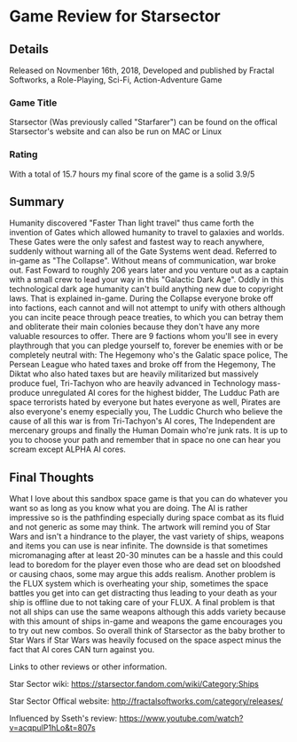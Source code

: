 # Game Review for Starsector

## Details
Released on Novmenber 16th, 2018, Developed and published by Fractal Softworks, a Role-Playing, Sci-Fi, Action-Adventure Game

### Game Title

Starsector (Was previously called "Starfarer") can be found on the offical Starsector's website and can also be run on MAC or Linux

### Rating

With a total of 15.7 hours my final score of the game is a solid 3.9/5 

## Summary
Humanity discovered "Faster Than light travel" thus came forth the invention of Gates which allowed humanity to travel to galaxies and worlds. These Gates were the only safest and fastest way to reach anywhere, suddenly without warning all of the Gate Systems went dead. Referred to in-game as "The Collapse". Without means of communication, war broke out. Fast Foward to roughly 206 years later and you venture out as a captain with a small crew to lead your way in this "Galactic Dark Age". Oddly in this technological dark age humanity can't build anything new due to copyright laws. That is explained in-game. During the Collapse everyone broke off into factions, each cannot and will not attempt to unify with others although you can incite peace through peace treaties, to which you can betray them and obliterate their main colonies because they don't have any more valuable resources to offer. There are 9 factions whom you'll see in every playthrough that you can pledge yourself to, forever be enemies with or be completely neutral with: The Hegemony who's the Galatic space police, The Persean League who hated taxes and broke off from the Hegemony, The Diktat who also hated taxes but are heavily militarized but massively produce fuel, Tri-Tachyon who are heavily advanced in Technology mass-produce unregulated AI cores for the highest bidder, The Ludduc Path are space terrorists hated by everyone but hates everyone as well, Pirates are also everyone's enemy especially you, The Luddic Church who believe the cause of all this war is from Tri-Tachyon's AI cores, The Independent are mercenary groups and finally the Human Domain who're junk rats. It is up to you to choose your path and remember that in space no one can hear you scream except ALPHA AI cores.   
    


## Final Thoughts
What I love about this sandbox space game is that you can do whatever you want so as long as you know what you are doing. The AI is rather impressive so is the pathfinding especially during space combat as its fluid and not generic as some may think. The artwork will remind you of Star Wars and isn't a hindrance to the player, the vast variety of ships, weapons and items you can use is near infinite. The downside is that sometimes micromanaging after at least 20-30 minutes can be a hassle and this could lead to boredom for the player even those who are dead set on bloodshed or causing chaos, some may argue this adds realism. Another problem is the FLUX system which is overheating your ship, sometimes the space battles you get into can get distracting thus leading to your death as your ship is offline due to not taking care of your FLUX. A final problem is that not all ships can use the same weapons although this adds variety because with this amount of ships in-game and weapons the game encourages you to try out new combos. So overall think of Starsector as the baby brother to Star Wars if Star Wars was heavily focused on the space aspect minus the fact that AI cores CAN turn against you. 

Links to other reviews or other information.

Star Sector wiki: https://starsector.fandom.com/wiki/Category:Ships

Star Sector Offical website: http://fractalsoftworks.com/category/releases/

Influenced by Sseth's review: https://www.youtube.com/watch?v=acqpulP1hLo&t=807s
